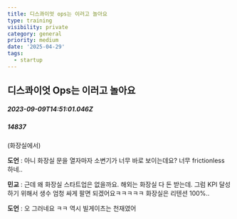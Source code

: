 ```yaml
---
title: 디스콰이엇 ops는 이러고 놀아요
type: training
visibility: private
category: general
priority: medium
date: '2025-04-29'
tags:
  - startup
---
```

## 디스콰이엇 Ops는 이러고 놀아요
##### 2023-09-09T14:51:01.046Z
##### 14837

<p>(화장실에서)</p><p></p><p><strong>도언</strong> : 아니 화장실 문을 열자마자 소변기가 너무 바로 보이는데요? 너무 frictionless 하네..</p><p><strong>민교</strong> : 근데 왜 화장실 스타트업은 없을까요. 해외는 화장실 다 돈 받는데. 그럼 KPI 달성하기 위해서 생수 엄청 싸게 팔면 되겠어요ㅋㅋㅋㅋㅋ 화장실은 리텐션 100%..</p><p><strong>도언</strong> : 오 그러네요 ㅋㅋ 역시 빌게이츠는 천재였어</p>
